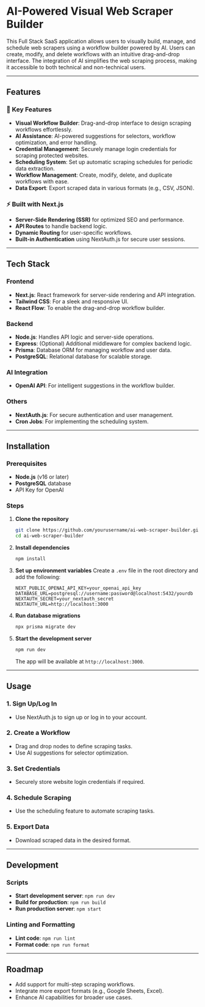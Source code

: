 
# AI-Powered Visual Web Scraper Builder

This Full Stack SaaS application allows users to visually build, manage, and schedule web scrapers using a workflow builder powered by AI. Users can create, modify, and delete workflows with an intuitive drag-and-drop interface. The integration of AI simplifies the web scraping process, making it accessible to both technical and non-technical users.

---

## Features

### 🌟 Key Features
- **Visual Workflow Builder**: Drag-and-drop interface to design scraping workflows effortlessly.
- **AI Assistance**: AI-powered suggestions for selectors, workflow optimization, and error handling.
- **Credential Management**: Securely manage login credentials for scraping protected websites.
- **Scheduling System**: Set up automatic scraping schedules for periodic data extraction.
- **Workflow Management**: Create, modify, delete, and duplicate workflows with ease.
- **Data Export**: Export scraped data in various formats (e.g., CSV, JSON).

### ⚡ Built with Next.js
- **Server-Side Rendering (SSR)** for optimized SEO and performance.
- **API Routes** to handle backend logic.
- **Dynamic Routing** for user-specific workflows.
- **Built-in Authentication** using NextAuth.js for secure user sessions.

---

## Tech Stack

### Frontend
- **Next.js**: React framework for server-side rendering and API integration.
- **Tailwind CSS**: For a sleek and responsive UI.
- **React Flow**: To enable the drag-and-drop workflow builder.

### Backend
- **Node.js**: Handles API logic and server-side operations.
- **Express**: (Optional) Additional middleware for complex backend logic.
- **Prisma**: Database ORM for managing workflow and user data.
- **PostgreSQL**: Relational database for scalable storage.

### AI Integration
- **OpenAI API**: For intelligent suggestions in the workflow builder.

### Others
- **NextAuth.js**: For secure authentication and user management.
- **Cron Jobs**: For implementing the scheduling system.

---

## Installation

### Prerequisites
- **Node.js** (v16 or later)
- **PostgreSQL** database
- API Key for OpenAI

### Steps

1. **Clone the repository**
   ```bash
   git clone https://github.com/yourusername/ai-web-scraper-builder.git
   cd ai-web-scraper-builder
   ```

2. **Install dependencies**
   ```bash
   npm install
   ```

3. **Set up environment variables**
   Create a `.env` file in the root directory and add the following:
   ```env
   NEXT_PUBLIC_OPENAI_API_KEY=your_openai_api_key
   DATABASE_URL=postgresql://username:password@localhost:5432/yourdb
   NEXTAUTH_SECRET=your_nextauth_secret
   NEXTAUTH_URL=http://localhost:3000
   ```

4. **Run database migrations**
   ```bash
   npx prisma migrate dev
   ```

5. **Start the development server**
   ```bash
   npm run dev
   ```
   The app will be available at `http://localhost:3000`.

---

## Usage

### 1. **Sign Up/Log In**
   - Use NextAuth.js to sign up or log in to your account.

### 2. **Create a Workflow**
   - Drag and drop nodes to define scraping tasks.
   - Use AI suggestions for selector optimization.

### 3. **Set Credentials**
   - Securely store website login credentials if required.

### 4. **Schedule Scraping**
   - Use the scheduling feature to automate scraping tasks.

### 5. **Export Data**
   - Download scraped data in the desired format.

---

## Development

### Scripts
- **Start development server**: `npm run dev`
- **Build for production**: `npm run build`
- **Run production server**: `npm start`

### Linting and Formatting
- **Lint code**: `npm run lint`
- **Format code**: `npm run format`

---

## Roadmap
- Add support for multi-step scraping workflows.
- Integrate more export formats (e.g., Google Sheets, Excel).
- Enhance AI capabilities for broader use cases.
